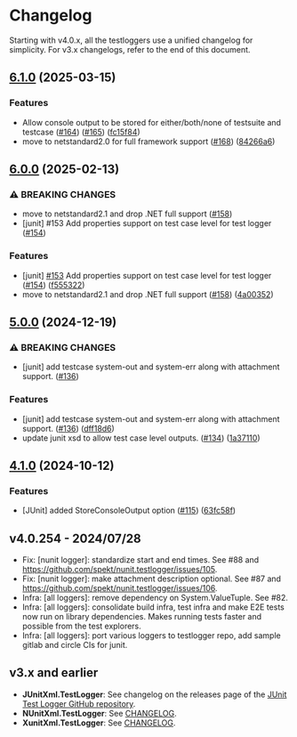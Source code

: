 # Changelog

Starting with v4.0.x, all the testloggers use a unified changelog for
simplicity. For v3.x changelogs, refer to the end of this document.

## [6.1.0](https://github.com/spekt/testlogger/compare/v6.0.0...v6.1.0) (2025-03-15)


### Features

* Allow console output to be stored for either/both/none of testsuite and testcase ([#164](https://github.com/spekt/testlogger/issues/164)) ([#165](https://github.com/spekt/testlogger/issues/165)) ([fc15f84](https://github.com/spekt/testlogger/commit/fc15f84e2b80630f469b5dfb54a0fc023e4c357a))
* move to netstandard2.0 for full framework support ([#168](https://github.com/spekt/testlogger/issues/168)) ([84266a6](https://github.com/spekt/testlogger/commit/84266a6f8f9dd00bc2965019326d7f1d7f35c00c))

## [6.0.0](https://github.com/spekt/testlogger/compare/v5.0.0...v6.0.0) (2025-02-13)


### ⚠ BREAKING CHANGES

* move to netstandard2.1 and drop .NET full support ([#158](https://github.com/spekt/testlogger/issues/158))
* [junit] #153 Add properties support on test case level for test logger ([#154](https://github.com/spekt/testlogger/issues/154))

### Features

* [junit] [#153](https://github.com/spekt/testlogger/issues/153) Add properties support on test case level for test logger ([#154](https://github.com/spekt/testlogger/issues/154)) ([f555322](https://github.com/spekt/testlogger/commit/f555322cdb8c593a633b9707c289957b80110fab))
* move to netstandard2.1 and drop .NET full support ([#158](https://github.com/spekt/testlogger/issues/158)) ([4a00352](https://github.com/spekt/testlogger/commit/4a0035288ccddd02551b88ef3fd68124841f2116))

## [5.0.0](https://github.com/spekt/testlogger/compare/v4.1.0...v5.0.0) (2024-12-19)


### ⚠ BREAKING CHANGES

* [junit] add testcase system-out and system-err along with attachment support. ([#136](https://github.com/spekt/testlogger/issues/136))

### Features

* [junit] add testcase system-out and system-err along with attachment support. ([#136](https://github.com/spekt/testlogger/issues/136)) ([dff18d6](https://github.com/spekt/testlogger/commit/dff18d6379009656fc622fe15e9a5f2708e72f33))
* update junit xsd to allow test case level outputs. ([#134](https://github.com/spekt/testlogger/issues/134)) ([1a37110](https://github.com/spekt/testlogger/commit/1a37110a8be5e4e20896826b2ed5db28b5dd4a06))

## [4.1.0](https://github.com/spekt/testlogger/compare/v4.0.254...v4.1.0) (2024-10-12)


### Features

* [JUnit] added StoreConsoleOutput option ([#115](https://github.com/spekt/testlogger/issues/115)) ([63fc58f](https://github.com/spekt/testlogger/commit/63fc58fecb2f48d60335b85b190e30fb7450e443))

## v4.0.254 - 2024/07/28

- Fix: [nunit logger]: standardize start and end times. See #88 and https://github.com/spekt/nunit.testlogger/issues/105.
- Fix: [nunit logger]: make attachment description optional. See #87 and https://github.com/spekt/nunit.testlogger/issues/106.
- Infra: [all loggers]: remove dependency on System.ValueTuple. See #82.
- Infra: [all loggers]: consolidate build infra, test infra and make E2E tests now run on library dependencies. Makes running tests faster and possible from the test explorers.
- Infra: [all loggers]: port various loggers to testlogger repo, add sample gitlab and circle CIs for junit.

## v3.x and earlier

- **JUnitXml.TestLogger**: See changelog on the releases page of the [JUnit Test Logger GitHub repository](https://github.com/spekt/junit.testlogger/).
- **NUnitXml.TestLogger**: See
  [CHANGELOG](https://github.com/spekt/nunit.testlogger/blob/master/CHANGELOG.md).
- **XunitXml.TestLogger**: See
  [CHANGELOG](https://github.com/spekt/xunit.testlogger/blob/master/CHANGELOG.md).
